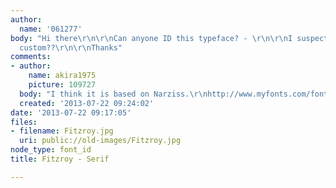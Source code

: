 ```yaml
---
author:
  name: '061277'
body: "Hi there\r\n\r\nCan anyone ID this typeface? - \r\n\r\nI suspect it may be
  custom??\r\n\r\nThanks"
comments:
- author:
    name: akira1975
    picture: 109727
  body: "I think it is based on Narziss.\r\nhttp://www.myfonts.com/fonts/hubertjocham/narziss/\r\nhttp://www.myfonts.com/fonts/hubertjocham/narziss-text/"
  created: '2013-07-22 09:24:02'
date: '2013-07-22 09:17:05'
files:
- filename: Fitzroy.jpg
  uri: public://old-images/Fitzroy.jpg
node_type: font_id
title: Fitzroy - Serif

---
```

